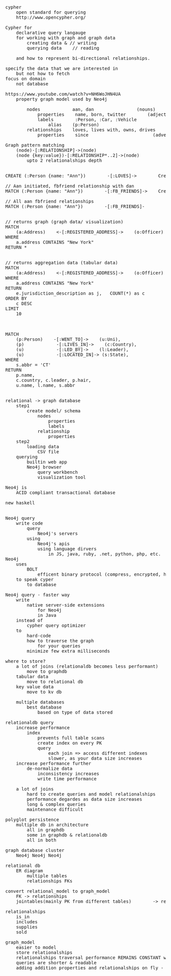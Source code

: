 <pre>
cypher
    open standard for querying
    http://www.opencypher.org/

Cypher for
    declarative query langauge
    for working with graph and graph data
        creating data & // writing
        querying data    // reading

    and how to represent bi-directional relationships.

specify the data that we are interested in
    but not how to fetch
focus on domain
    not database

https://www.youtube.com/watch?v=NH6WoJHN4UA
    property graph model used by Neo4j

        nodes            aan, dan                (nouns)
            properties    name, born, twitter        (adjectives)
            labels        :Person, :Car, :Vehicle
                alias    (p:Person)
        relationships    loves, lives with, owns, drives        (verbs)
            properties    since                        (adverbs)

Graph pattern matching
    (node)-[:RELATIONSHIP]->(node)
    (node {key:value})-[:RELATIONSHIP*..2]->(node)
        upto 2 relationalships depth


CREATE (:Person {name: "Ann"})        -[:LOVES]->        Create (:Person {name: "Dan"})

// Aan initiated, fbfriend relationship with dan
MATCH (:Person {name: "Ann"})        -[:FB_FRIENDS]->    Create (:Person {name: "Dan"})

// All aan fbfriend relationships
MATCH (:Person {name: "Ann"})        -[:FB_FRIENDS]-        Create (p:Person)


// returns graph (graph data/ visualization)
MATCH
    (a:Address)    <-[:REGISTERED_ADDRESS]->    (o:Officer) -->(e:Entity)
WHERE
    a.address CONTAINS "New York"
RETURN *


// returns aggregation data (tabular data)
MATCH
    (a:Address)    <-[:REGISTERED_ADDRESS]->    (o:Officer) -->(e:Entity)
WHERE
    a.address CONTAINS "New York"
RETURN
    e.jurisdiction_description as j,   COUNT(*) as c
ORDER BY
    c DESC
LIMIT
    10



MATCH
    (p:Person)    -[:WENT_TO]->    (u:Uni),
    (p)            -[:LIVES_IN]->    (c:Country),
    (u)            -[:LED_BY]->    (l:Leader),
    (u)            -[:LOCATED_IN]-> (s:State),
WHERE
    s.abbr = 'CT'
RETURN
    p.name,
    c.country, c.leader, p.hair,
    u.name, l.name, s.abbr


relational -> graph database
    step1
        create model/ schema
            nodes
                properties
                labels
            relationship
                properties
    step2
        loading data
            CSV file
    querying
        builtin web app
		Neo4j browser
			query workbench
			visualization tool

Neo4j is
    ACID compliant transactional database

new haskell


Neo4j query
    write code
        query
            Neo4j's servers
        using
            Neo4j's apis
            using language dirvers
                in JS, java, ruby, .net, python, php, etc.
Neo4j
    uses
        BOLT
            efficent binary protocol (compress, encrypted, has type system)
    to speak cyper
        to database 

Neo4j query - faster way
    write
        native server-side extensions
            for Neo4j
            in Java
    instead of
        cypher query optimizer
    to
        hard-code
        how to traverse the graph
            for your queries
        minimize few extra milliseconds

where to store?
    a lot of joins (relationaldb becomes less performant)
        move to graphdb
    tabular data 
        move to relational db
    key value data 
        move to kv db

    multiple databases
        best database
            based on type of data stored

relationaldb query
    increase performance
        index
            prevents full table scans
            create index on every PK
            query
                each join => access different indexes
                slower, as your data size increases
    increase performance further
        de-normalize data
            inconsistency increases
            write time performance

    a lot of joins
        hard to create queries and model relationalships
        performance degardes as data size increases
        long & complex queries
        maintenance difficult

polyglot persistence
    multiple db in architecture
        all in graphdb
        some in graphdb & relationaldb
        all in both

graph database cluster
    Neo4j Neo4j Neo4j

relational db
    ER diagram
        multiple tables
        relationships FKs

convert relational_model to graph_model
    FK -> relationships
    jointables(mainly PK from different tables)        -> relationship (if only FKs), or, relationship with properties (if only FKs)

relationalships
    is_in
    includes
    supplies
    sold

graph_model
    easier to model
    store relationalships
    relationalships traversal performance REMAINS CONSTANT with increase in data size (due to pointer arithmetic in memory or disk)
    queries are shorter & readable
    adding addition properties and relationalships on fly - no schema changes

